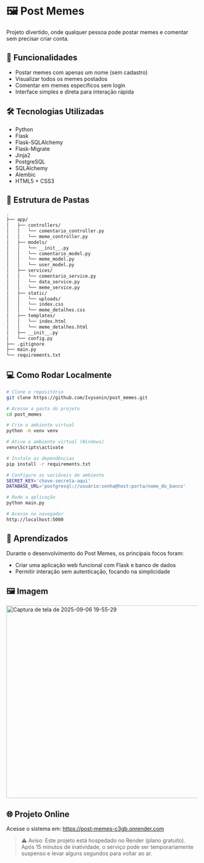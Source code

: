 # 🖼️ Post Memes

Projeto divertido, onde qualquer pessoa pode postar memes e comentar sem precisar criar conta.

## 🚀 Funcionalidades

* Postar memes com apenas um nome (sem cadastro)
* Visualizar todos os memes postados
* Comentar em memes específicos sem login
* Interface simples e direta para interação rápida

## 🛠 Tecnologias Utilizadas

* Python
* Flask
* Flask-SQLAlchemy
* Flask-Migrate
* Jinja2
* PostgreSQL
* SQLAlchemy
* Alembic
* HTML5 + CSS3

## 📁 Estrutura de Pastas

```bash
.
├── app/
│   ├── controllers/
│   │   └── comentario_controller.py
│   │   └── meme_controller.py
│   ├── models/
│   │   └── __init__.py
│   │   └── comentario_model.py
│   │   └── meme_model.py
│   │   └── user_model.py
│   ├── services/
│   │   └── comentario_service.py
│   │   └── data_service.py
│   │   └── meme_service.py
│   ├── static/
│   │   └── uploads/
│   │   └── index.css
│   │   └── meme_detalhes.css
│   ├── templates/
│   │   └── index.html
│   │   └── meme_detalhes.html
│   ├── __init__.py
│   └── config.py
├── .gitignore
├── main.py
└── requirements.txt
```

## 💻 Como Rodar Localmente

```bash
# Clone o repositório
git clone https://github.com/Ivysonin/post_memes.git

# Acesse a pasta do projeto
cd post_memes

# Crie o ambiente virtual
python -m venv venv

# Ative o ambiente virtual (Windows)
venv\Scripts\activate

# Instale as dependências
pip install -r requirements.txt

# Configure as variáveis de ambiente
SECRET_KEY='chave-secreta-aqui'
DATABASE_URL='postgresql://usuário:senha@host:porta/nome_do_banco'

# Rode a aplicação
python main.py

# Acesse no navegador
http://localhost:5000
```

## 📖 Aprendizados

Durante o desenvolvimento do Post Memes, os principais focos foram:

* Criar uma aplicação web funcional com Flask e banco de dados
* Permitir interação sem autenticação, focando na simplicidade

## 🖼️ Imagem

<img width="1082" height="507" alt="Captura de tela de 2025-09-06 19-55-29" src="https://github.com/user-attachments/assets/29cbbae8-c2b9-40b0-87d5-6089bdde3434" />


## 🌐 Projeto Online

Acesse o sistema em: https://post-memes-c3gb.onrender.com
> ⚠️ Aviso: Este projeto está hospedado no Render (plano gratuito). Após 15 minutos de inatividade, o serviço pode ser temporariamente suspenso e levar alguns segundos para voltar ao ar.
